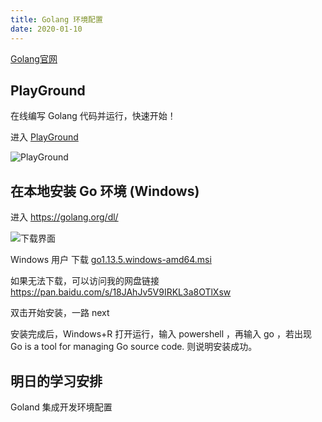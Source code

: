```yaml
---
title: Golang 环境配置
date: 2020-01-10
---
```


[Golang官网](https://golang.org/)

## PlayGround

在线编写 Golang 代码并运行，快速开始！

进入 [PlayGround](https://play.golang.org)

![PlayGround](https://s2.ax1x.com/2020/01/09/lWCSxg.png)

## 在本地安装 Go 环境 (Windows)

进入 <https://golang.org/dl/>

![下载界面](https://s2.ax1x.com/2020/01/09/lWp2h8.png)

Windows 用户 下载 [go1.13.5.windows-amd64.msi](https://dl.google.com/go/go1.13.5.windows-amd64.msi)

如果无法下载，可以访问我的网盘链接 <https://pan.baidu.com/s/18JAhJv5V9IRKL3a8OTlXsw>

双击开始安装，一路 next

安装完成后，Windows+R 打开运行，输入 powershell ，再输入 go ，若出现 Go is a tool for managing Go source code. 则说明安装成功。

## 明日的学习安排

Goland 集成开发环境配置
